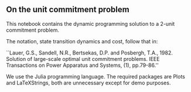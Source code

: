 ## On the unit commitment problem
This notebook contains the dynamic programming solution to a 2-unit commitment problem.

The notation, state transition dynamics and cost, follow that in:

``Lauer, G.S., Sandell, N.R., Bertsekas, D.P. and Posbergh, T.A., 1982. Solution of large-scale optimal unit commitment problems. IEEE Transactions on Power Apparatus and Systems, (1), pp.79-86.''

We use the Julia programming language. The required packages are Plots and LaTeXStrings, both are unnecessary except for demo purposes.